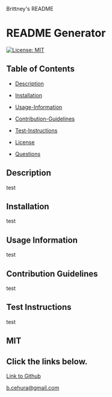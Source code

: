 Brittney's README

 # README Generator

[![License: MIT](https://img.shields.io/badge/License-MIT-yellow.svg)](https://opensource.org/licenses/MIT)

## Table of Contents

 * [Description](#description)

 * [Installation](#installation)

 * [Usage-Information](#usage-information)

 * [Contribution-Guidelines](#contribution-guidelines)

 * [Test-Instructions](#test-instructions)

 * [License](#license)

 * [Questions](#questions)

## Description

test

## Installation

test

## Usage Information

test

## Contribution Guidelines

test

## Test Instructions

test

##  MIT

## Click the links below.

[Link to Github](https://github.com/test)

<a href="mailto:b.cehura@gmail.com">b.cehura@gmail.com</a>

